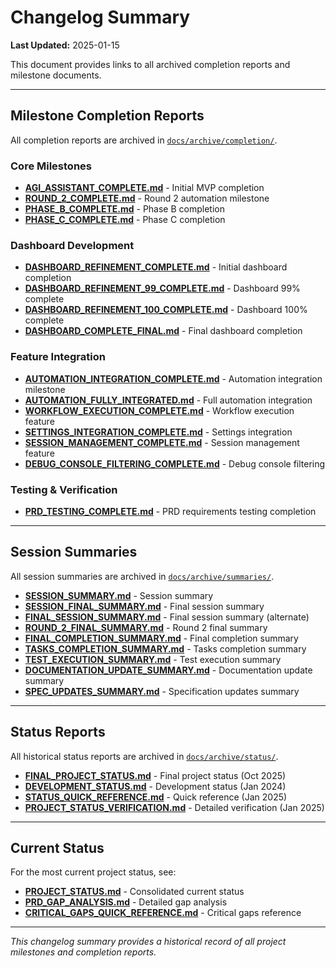 # Changelog Summary

**Last Updated:** 2025-01-15

This document provides links to all archived completion reports and milestone documents.

---

## Milestone Completion Reports

All completion reports are archived in [`docs/archive/completion/`](archive/completion/).

### Core Milestones

- **[AGI_ASSISTANT_COMPLETE.md](archive/completion/AGI_ASSISTANT_COMPLETE.md)** - Initial MVP completion
- **[ROUND_2_COMPLETE.md](archive/completion/ROUND_2_COMPLETE.md)** - Round 2 automation milestone
- **[PHASE_B_COMPLETE.md](archive/completion/PHASE_B_COMPLETE.md)** - Phase B completion
- **[PHASE_C_COMPLETE.md](archive/completion/PHASE_C_COMPLETE.md)** - Phase C completion

### Dashboard Development

- **[DASHBOARD_REFINEMENT_COMPLETE.md](archive/completion/DASHBOARD_REFINEMENT_COMPLETE.md)** - Initial dashboard completion
- **[DASHBOARD_REFINEMENT_99_COMPLETE.md](archive/completion/DASHBOARD_REFINEMENT_99_COMPLETE.md)** - Dashboard 99% complete
- **[DASHBOARD_REFINEMENT_100_COMPLETE.md](archive/completion/DASHBOARD_REFINEMENT_100_COMPLETE.md)** - Dashboard 100% complete
- **[DASHBOARD_COMPLETE_FINAL.md](archive/completion/DASHBOARD_COMPLETE_FINAL.md)** - Final dashboard completion

### Feature Integration

- **[AUTOMATION_INTEGRATION_COMPLETE.md](archive/completion/AUTOMATION_INTEGRATION_COMPLETE.md)** - Automation integration milestone
- **[AUTOMATION_FULLY_INTEGRATED.md](archive/completion/AUTOMATION_FULLY_INTEGRATED.md)** - Full automation integration
- **[WORKFLOW_EXECUTION_COMPLETE.md](archive/completion/WORKFLOW_EXECUTION_COMPLETE.md)** - Workflow execution feature
- **[SETTINGS_INTEGRATION_COMPLETE.md](archive/completion/SETTINGS_INTEGRATION_COMPLETE.md)** - Settings integration
- **[SESSION_MANAGEMENT_COMPLETE.md](archive/completion/SESSION_MANAGEMENT_COMPLETE.md)** - Session management feature
- **[DEBUG_CONSOLE_FILTERING_COMPLETE.md](archive/completion/DEBUG_CONSOLE_FILTERING_COMPLETE.md)** - Debug console filtering

### Testing & Verification

- **[PRD_TESTING_COMPLETE.md](archive/completion/PRD_TESTING_COMPLETE.md)** - PRD requirements testing completion

---

## Session Summaries

All session summaries are archived in [`docs/archive/summaries/`](archive/summaries/).

- **[SESSION_SUMMARY.md](archive/summaries/SESSION_SUMMARY.md)** - Session summary
- **[SESSION_FINAL_SUMMARY.md](archive/summaries/SESSION_FINAL_SUMMARY.md)** - Final session summary
- **[FINAL_SESSION_SUMMARY.md](archive/summaries/FINAL_SESSION_SUMMARY.md)** - Final session summary (alternate)
- **[ROUND_2_FINAL_SUMMARY.md](archive/summaries/ROUND_2_FINAL_SUMMARY.md)** - Round 2 final summary
- **[FINAL_COMPLETION_SUMMARY.md](archive/summaries/FINAL_COMPLETION_SUMMARY.md)** - Final completion summary
- **[TASKS_COMPLETION_SUMMARY.md](archive/summaries/TASKS_COMPLETION_SUMMARY.md)** - Tasks completion summary
- **[TEST_EXECUTION_SUMMARY.md](archive/summaries/TEST_EXECUTION_SUMMARY.md)** - Test execution summary
- **[DOCUMENTATION_UPDATE_SUMMARY.md](archive/summaries/DOCUMENTATION_UPDATE_SUMMARY.md)** - Documentation update summary
- **[SPEC_UPDATES_SUMMARY.md](archive/summaries/SPEC_UPDATES_SUMMARY.md)** - Specification updates summary

---

## Status Reports

All historical status reports are archived in [`docs/archive/status/`](archive/status/).

- **[FINAL_PROJECT_STATUS.md](archive/status/FINAL_PROJECT_STATUS.md)** - Final project status (Oct 2025)
- **[DEVELOPMENT_STATUS.md](archive/status/DEVELOPMENT_STATUS.md)** - Development status (Jan 2024)
- **[STATUS_QUICK_REFERENCE.md](archive/status/STATUS_QUICK_REFERENCE.md)** - Quick reference (Jan 2025)
- **[PROJECT_STATUS_VERIFICATION.md](archive/status/PROJECT_STATUS_VERIFICATION.md)** - Detailed verification (Jan 2025)

---

## Current Status

For the most current project status, see:
- **[PROJECT_STATUS.md](../PROJECT_STATUS.md)** - Consolidated current status
- **[PRD_GAP_ANALYSIS.md](../PRD_GAP_ANALYSIS.md)** - Detailed gap analysis
- **[CRITICAL_GAPS_QUICK_REFERENCE.md](../CRITICAL_GAPS_QUICK_REFERENCE.md)** - Critical gaps reference

---

*This changelog summary provides a historical record of all project milestones and completion reports.*

